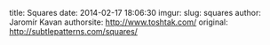 title: Squares
date: 2014-02-17 18:06:30
imgur: 
slug: squares
author: Jaromír Kavan
authorsite: http://www.toshtak.com/
original: http://subtlepatterns.com/squares/
